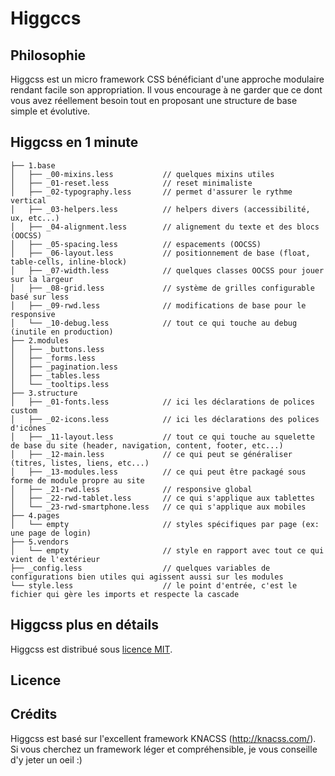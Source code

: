 Higgccs
======

Philosophie
-----------

Higgcss est un micro framework CSS bénéficiant d'une approche modulaire rendant facile son appropriation. Il vous encourage à ne garder que ce dont vous avez réellement besoin tout en proposant une structure de base simple et évolutive.


Higgcss en 1 minute
----------------------------------

```
├── 1.base
│   ├── _00-mixins.less           // quelques mixins utiles
│   ├── _01-reset.less            // reset minimaliste 
│   ├── _02-typography.less       // permet d'assurer le rythme vertical
│   ├── _03-helpers.less          // helpers divers (accessibilité, ux, etc...)
│   ├── _04-alignment.less        // alignement du texte et des blocs (OOCSS)
│   ├── _05-spacing.less          // espacements (OOCSS)
│   ├── _06-layout.less           // positionnement de base (float, table-cells, inline-block)
│   ├── _07-width.less            // quelques classes OOCSS pour jouer sur la largeur
│   ├── _08-grid.less             // système de grilles configurable basé sur less
│   ├── _09-rwd.less              // modifications de base pour le responsive
│   └── _10-debug.less            // tout ce qui touche au debug (inutile en production)
├── 2.modules
│   ├── _buttons.less       
│   ├── _forms.less
│   ├── _pagination.less
│   ├── _tables.less
│   └── _tooltips.less
├── 3.structure
│   ├── _01-fonts.less            // ici les déclarations de polices custom
│   ├── _02-icons.less            // ici les déclarations des polices d'icônes
│   ├── _11-layout.less           // tout ce qui touche au squelette de base du site (header, navigation, content, footer, etc...)
│   ├── _12-main.less             // ce qui peut se généraliser (titres, listes, liens, etc...)
│   ├── _13-modules.less          // ce qui peut être packagé sous forme de module propre au site
│   ├── _21-rwd.less              // responsive global
│   ├── _22-rwd-tablet.less       // ce qui s'applique aux tablettes
│   └── _23-rwd-smartphone.less   // ce qui s'applique aux mobiles
├── 4.pages
│   └── empty                     // styles spécifiques par page (ex: une page de login)
├── 5.vendors 
│   └── empty                     // style en rapport avec tout ce qui vient de l'extérieur
├── _config.less                  // quelques variables de configurations bien utiles qui agissent aussi sur les modules
└── style.less                    // le point d'entrée, c'est le fichier qui gère les imports et respecte la cascade 
```

Higgcss plus en détails
-----------------------

Higgcss est distribué sous [licence MIT](https://github.com/robinparisi/higgcss/blob/master/LICENSE).

Licence
-------



Crédits
-------

Higgcss est basé sur l'excellent framework KNACSS (http://knacss.com/). Si vous cherchez un framework léger et compréhensible, je vous conseille d'y jeter un oeil :)
